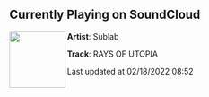 ## Currently Playing on SoundCloud

[<img align="left" width="100" src="https://i1.sndcdn.com/artworks-zNtPiHSzaREuPrY3-bI9iyA-t500x500.jpg">](https://soundcloud.com/sublabmusic/raysofutopia?in=sublabmusic/sets/chrome-castle-ep)

**Artist**: Sublab 

**Track**: RAYS OF UTOPIA

Last updated at 02/18/2022 08:52

